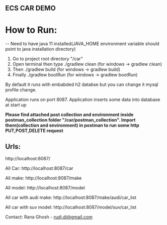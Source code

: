 ## ECS CAR DEMO

# How to Run:
-- Need to have java 11 installed(JAVA_HOME environment variable should point to java installation directory)
1. Go to project root directory "/car"
2. Open terminal then type ./gradlew clean (for windows -> gradlew clean)
3. Then ./gradlew build (for windows -> gradlew build)
4. Finally ./gradlew bootRun (for windows -> gradlew bootRun)

By default it runs with embabded h2 databse but you can change it mysql profile change.

Application runs on port 8087. Application inserts some data into database at start up

**Please find attached post collection and environment inside postman_collection folder "/car/postman_collection". 
Import them(collection and environment) in postman to run some http PUT,POST,DELETE request**

## Urls:

http://localhost:8087/

All Car: http://localhost:8087/car

All make: http://localhost:8087/make

All model: http://localhost:8087/model

All car with audi make: http://localhost:8087/make/audi/car_list

All car with suv model: http://localhost:8087/model/suv/car_list


Contact:
Rana Ghosh - rudj.di@gmail.com

